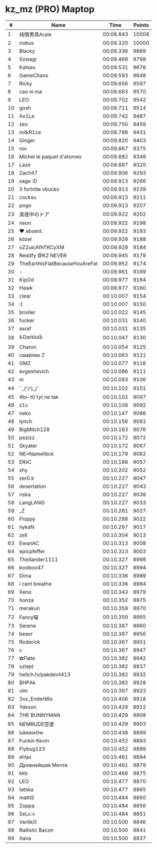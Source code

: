 # kz_mz (PRO) Maptop

|  # | Name | Time | Points |
|-------------- | -------------- | -------------- | -------------- | 
| 1 | 纯情男高Arale | 00:08.843 | 10008 | 
| 2 | nobus | 00:09.320 | 10000 | 
| 3 | Blacky | 00:09.336 | 9869 | 
| 4 | Szwagi | 00:09.468 | 9799 | 
| 5 | Katseu | 00:09.531 | 9676 | 
| 6 | GameChaos | 00:09.593 | 9648 | 
| 7 | Ricky | 00:09.656 | 9597 | 
| 8 | cao ni ma | 00:09.663 | 9570 | 
| 9 | LEO | 00:09.702 | 9542 | 
| 10 | gosh | 00:09.711 | 9514 | 
| 11 | Ax1Le | 00:09.742 | 9487 | 
| 12 | zeo | 00:09.750 | 9459 | 
| 13 | milkR1ce | 00:09.788 | 9431 | 
| 14 | Ginger | 00:09.820 | 9403 | 
| 15 | rov | 00:09.867 | 9375 | 
| 16 | Michel le paquet d'atomes | 00:09.882 | 9348 | 
| 17 | Laze | 00:09.897 | 9320 | 
| 18 | Zach47 | 00:09.906 | 9293 | 
| 19 | sage :D | 00:09.913 | 9266 | 
| 20 | 3 fortnite vbucks | 00:09.913 | 9239 | 
| 21 | cocksu | 00:09.913 | 9211 | 
| 22 | pogo | 00:09.913 | 9207 | 
| 23 | 真夜中のドア | 00:09.922 | 9202 | 
| 24 | neon | 00:09.922 | 9198 | 
| 25 | ♥ absent. | 00:09.922 | 9193 | 
| 26 | közel | 00:09.929 | 9188 | 
| 27 | oZ2ulcAfhTKCyXM | 00:09.929 | 9184 | 
| 28 | Reddfy @KZ NEVER | 00:09.945 | 9179 | 
| 29 | TheEarthIsFlatBecauseYouAreFat | 00:09.952 | 9174 | 
| 30 | - | 00:09.961 | 9169 | 
| 31 | KipOd | 00:09.977 | 9164 | 
| 32 | Hawk | 00:09.977 | 9160 | 
| 33 | clear | 00:10.007 | 9154 | 
| 34 | :( | 00:10.007 | 9150 | 
| 35 | broiiler | 00:10.022 | 9145 | 
| 36 | fucker | 00:10.031 | 9140 | 
| 37 | asraf | 00:10.031 | 9135 | 
| 38 | ♿Darklul♿ | 00:10.047 | 9130 | 
| 39 | Charon | 00:10.054 | 9125 | 
| 40 | смайлик Z | 00:10.063 | 9121 | 
| 41 | GMZ | 00:10.077 | 9116 | 
| 42 | evgeshevich | 00:10.086 | 9111 | 
| 43 | m | 00:10.093 | 9106 | 
| 44 | ¯\_(ツ)_/¯ | 00:10.102 | 9101 | 
| 45 | 4to-t0 tyt ne tak | 00:10.102 | 9097 | 
| 46 | z1c | 00:10.108 | 9092 | 
| 47 | neko | 00:10.147 | 9086 | 
| 48 | lynch | 00:10.156 | 9081 | 
| 49 | BigMitch128 | 00:10.163 | 9076 | 
| 50 | pezizz | 00:10.172 | 9072 | 
| 51 | Skyater | 00:10.172 | 9067 | 
| 52 | NE×NameNick | 00:10.179 | 9062 | 
| 53 | ERiiC | 00:10.188 | 9057 | 
| 54 | shy | 00:10.202 | 9052 | 
| 55 | zer0.k | 00:10.227 | 9047 | 
| 56 | desertation | 00:10.227 | 9043 | 
| 57 | riska | 00:10.227 | 9038 | 
| 58 | LangLANG | 00:10.227 | 9033 | 
| 59 | _Z | 00:10.281 | 9027 | 
| 60 | Floppy | 00:10.288 | 9022 | 
| 61 | nykaN | 00:10.297 | 9017 | 
| 62 | zell | 00:10.304 | 9013 | 
| 63 | EwanAC | 00:10.313 | 9008 | 
| 64 | epicpfeffer | 00:10.313 | 9003 | 
| 65 | TheXander1111 | 00:10.327 | 8998 | 
| 66 | booboo47 | 00:10.327 | 8994 | 
| 67 | Dima | 00:10.336 | 8989 | 
| 68 | i cant breathe | 00:10.336 | 8984 | 
| 69 | Xeno | 00:10.343 | 8979 | 
| 70 | honza | 00:10.352 | 8975 | 
| 71 | merakun | 00:10.359 | 8970 | 
| 72 | Fancy喵 | 00:10.359 | 8965 | 
| 73 | Serene | 00:10.367 | 8960 | 
| 74 | beavr | 00:10.367 | 8956 | 
| 75 | Roderick | 00:10.367 | 8951 | 
| 76 | c | 00:10.367 | 8947 | 
| 77 | ✿Fløte | 00:10.382 | 8942 | 
| 78 | szlept | 00:10.382 | 8937 | 
| 79 | twitch.tv/pakdevil413 | 00:10.382 | 8932 | 
| 80 | $HРAk | 00:10.382 | 8928 | 
| 81 | vlm | 00:10.397 | 8923 | 
| 82 | 3xx_EnderMix | 00:10.406 | 8918 | 
| 83 | Yakson | 00:10.429 | 8912 | 
| 84 | THE BUNNYMAN | 00:10.429 | 8908 | 
| 85 | NEMRUDE空虚 | 00:10.429 | 8903 | 
| 86 | lukeew0w | 00:10.438 | 8899 | 
| 87 | Fuckin Kevin | 00:10.452 | 8893 | 
| 88 | Flybug123 | 00:10.452 | 8889 | 
| 89 | eHax | 00:10.461 | 8884 | 
| 90 | Древнейшая Мечта | 00:10.461 | 8879 | 
| 91 | kkb | 00:10.468 | 8875 | 
| 92 | LEO | 00:10.477 | 8870 | 
| 93 | tatska | 00:10.477 | 8865 | 
| 94 | mattiS | 00:10.484 | 8860 | 
| 95 | Zoppa | 00:10.484 | 8856 | 
| 96 | SxLc:v | 00:10.484 | 8851 | 
| 97 | VertikO | 00:10.500 | 8846 | 
| 98 | Ballistic Bacon | 00:10.500 | 8841 | 
| 99 | Aava | 00:10.500 | 8837 | 

